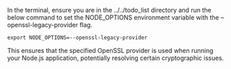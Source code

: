 
In the terminal, ensure you are in the ../../todo_list directory and 
run the below command to set the NODE_OPTIONS environment variable with 
the –openssl-legacy-provider flag.

```
export NODE_OPTIONS=--openssl-legacy-provider
```

This ensures that the specified OpenSSL provider is used when running 
your Node.js application, potentially resolving certain cryptographic issues.
